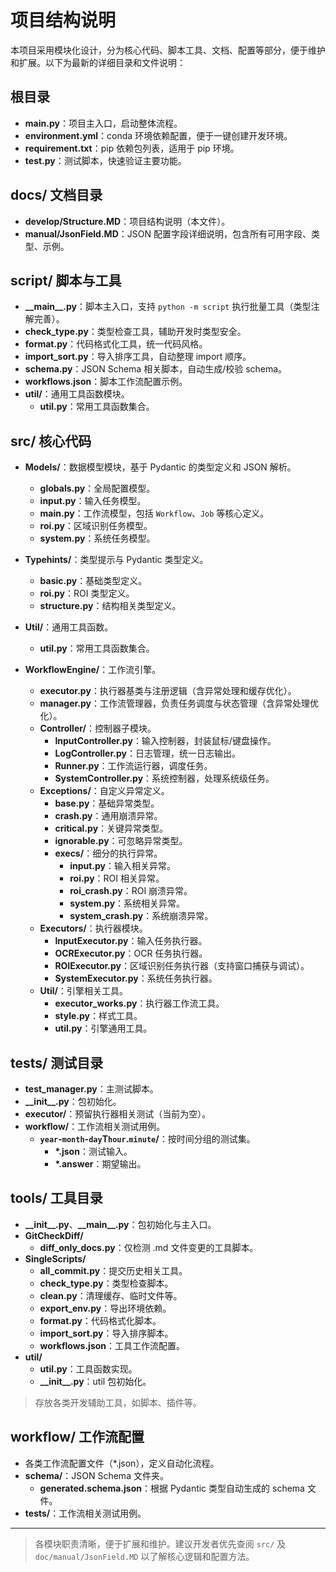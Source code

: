 # 项目结构说明

本项目采用模块化设计，分为核心代码、脚本工具、文档、配置等部分，便于维护和扩展。以下为最新的详细目录和文件说明：

## 根目录

- **main.py**：项目主入口，启动整体流程。
- **environment.yml**：conda 环境依赖配置，便于一键创建开发环境。
- **requirement.txt**：pip 依赖包列表，适用于 pip 环境。
- **test.py**：测试脚本，快速验证主要功能。

## docs/ 文档目录

- **develop/Structure.MD**：项目结构说明（本文件）。
- **manual/JsonField.MD**：JSON 配置字段详细说明，包含所有可用字段、类型、示例。

## script/ 脚本与工具

- **\_\_main\_\_.py**：脚本主入口，支持 `python -m script` 执行批量工具（类型注解完善）。
- **check_type.py**：类型检查工具，辅助开发时类型安全。
- **format.py**：代码格式化工具，统一代码风格。
- **import_sort.py**：导入排序工具，自动整理 import 顺序。
- **schema.py**：JSON Schema 相关脚本，自动生成/校验 schema。
- **workflows.json**：脚本工作流配置示例。
- **util/**：通用工具函数模块。
  - **util.py**：常用工具函数集合。

## src/ 核心代码

- **Models/**：数据模型模块，基于 Pydantic 的类型定义和 JSON 解析。

  - **globals.py**：全局配置模型。
  - **input.py**：输入任务模型。
  - **main.py**：工作流模型，包括 `Workflow`、`Job` 等核心定义。
  - **roi.py**：区域识别任务模型。
  - **system.py**：系统任务模型。

- **Typehints/**：类型提示与 Pydantic 类型定义。

  - **basic.py**：基础类型定义。
  - **roi.py**：ROI 类型定义。
  - **structure.py**：结构相关类型定义。

- **Util/**：通用工具函数。

  - **util.py**：常用工具函数集合。

- **WorkflowEngine/**：工作流引擎。
  - **executor.py**：执行器基类与注册逻辑（含异常处理和缓存优化）。
  - **manager.py**：工作流管理器，负责任务调度与状态管理（含异常处理优化）。
  - **Controller/**：控制器子模块。
    - **InputController.py**：输入控制器，封装鼠标/键盘操作。
    - **LogController.py**：日志管理，统一日志输出。
    - **Runner.py**：工作流运行器，调度任务。
    - **SystemController.py**：系统控制器，处理系统级任务。
  - **Exceptions/**：自定义异常定义。
    - **base.py**：基础异常类型。
    - **crash.py**：通用崩溃异常。
    - **critical.py**：关键异常类型。
    - **ignorable.py**：可忽略异常类型。
    - **execs/**：细分的执行异常。
      - **input.py**：输入相关异常。
      - **roi.py**：ROI 相关异常。
      - **roi_crash.py**：ROI 崩溃异常。
      - **system.py**：系统相关异常。
      - **system_crash.py**：系统崩溃异常。
  - **Executors/**：执行器模块。
    - **InputExecutor.py**：输入任务执行器。
    - **OCRExecutor.py**：OCR 任务执行器。
    - **ROIExecutor.py**：区域识别任务执行器（支持窗口捕获与调试）。
    - **SystemExecutor.py**：系统任务执行器。
  - **Util/**：引擎相关工具。
    - **executor_works.py**：执行器工作流工具。
    - **style.py**：样式工具。
    - **util.py**：引擎通用工具。

## tests/ 测试目录

- **test_manager.py**：主测试脚本。
- **\_\_init\_\_.py**：包初始化。
- **executor/**：预留执行器相关测试（当前为空）。
- **workflow/**：工作流相关测试用例。
  - **`year`-`month`-`day`T`hour`.`minute`/**：按时间分组的测试集。
    - **\*.json**：测试输入。
    - **\*.answer**：期望输出。

## tools/ 工具目录

- **\_\_init\_\_.py**、**\_\_main\_\_.py**：包初始化与主入口。
- **GitCheckDiff/**
  - **diff_only_docs.py**：仅检测 .md 文件变更的工具脚本。
- **SingleScripts/**
  - **all_commit.py**：提交历史相关工具。
  - **check_type.py**：类型检查脚本。
  - **clean.py**：清理缓存、临时文件等。
  - **export_env.py**：导出环境依赖。
  - **format.py**：代码格式化脚本。
  - **import_sort.py**：导入排序脚本。
  - **workflows.json**：工具工作流配置。
- **util/**
  - **util.py**：工具函数实现。
  - **\_\_init\_\_.py**：util 包初始化。

> 存放各类开发辅助工具，如脚本、插件等。

## workflow/ 工作流配置

- 各类工作流配置文件（\*.json），定义自动化流程。
- **schema/**：JSON Schema 文件夹。
  - **generated.schema.json**：根据 Pydantic 类型自动生成的 schema 文件。
- **tests/**：工作流相关测试用例。

---

> 各模块职责清晰，便于扩展和维护。建议开发者优先查阅 `src/` 及 `doc/manual/JsonField.MD` 以了解核心逻辑和配置方法。
